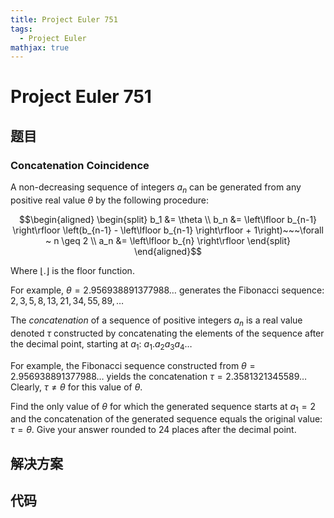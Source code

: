 ```yaml
---
title: Project Euler 751
tags:
  - Project Euler
mathjax: true
---
```

<escape><!-- more --></escape>
    
# Project Euler 751
## 题目
### Concatenation Coincidence


A non-decreasing sequence of integers $a_n$ can be generated from any positive real value $\theta$ by the following procedure:

$$\begin{aligned}
\begin{split}
b_1 &= \theta \\
b_n &= \left\lfloor b_{n-1} \right\rfloor \left(b_{n-1} - \left\lfloor b_{n-1} \right\rfloor + 1\right)~~~\forall ~ n \geq 2 \\
a_n &= \left\lfloor b_{n} \right\rfloor
\end{split}
\end{aligned}$$

Where $\left\lfloor . \right\rfloor$ is the floor function.

For example, $\theta=2.956938891377988\dots$ generates the Fibonacci sequence: $2, 3, 5, 8, 13, 21, 34, 55, 89, \dots$

The *concatenation* of a sequence of positive integers $a_n$ is a real value denoted $\tau$ constructed by concatenating the elements of the sequence after the decimal point, starting at $a_1$: $a_1.a_2a_3a_4\dots$

For example, the Fibonacci sequence constructed from $\theta=2.956938891377988\dots$ yields the concatenation $\tau=2.3581321345589\dots$ Clearly, $\tau \neq \theta$ for this value of $\theta$.

Find the only value of $\theta$ for which the generated sequence starts at $a_1=2$ and the concatenation of the generated sequence equals the original value: $\tau = \theta$. Give your answer rounded to 24 places after the decimal point.


## 解决方案


## 代码



